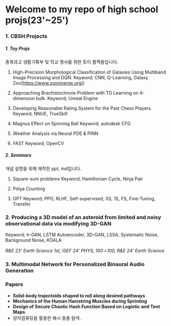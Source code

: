 # Welcome to my repo of high school projs(23'~25')
 ### 1. CBSH Projects
  ##### 1. Toy Projs
충북과고 생활기록부 및 학교 행사를 위한 토이 플젝들입니다.
1. High-Precision Morphological Classification of Galaxies Using Multiband Image Processing and DQN.
 Keyword; CNN, Q-Learning, Galaxy Zoo(https://www.zooniverse.org/)

2. Approaching Brachistochrone Problem with TD Learning on 4-dimension bulk.
   Keyword; Unreal Engine

3. Developing Reasonable Rating System for the Past Chess Players.
 Keyword; NNUE, TrueSkill

4. Magnus Effect on Spinning Ball
   Keyword; autodesk CFD

5. Weather Analysis via Neural PDE & PINN

6. FAST
 Keyword; OpenCV

  ##### 2. Seminars
개념 설명을 위해 제작한 ppt, md입니다.
1. Square-sum problems
 Keyword; Hamiltonian Cycle, Ninja Pair

2. Pólya Counting

3. GPT
 Keyword; PPO, RLHF, Self-supervised, 0S, 1S, FS, Fine-Tuning, Transfer

 ### 2. Producing a 3D model of an asteroid from limited and noisy observational data via modifying 3D-GAN
 Keyword; $\pi$-GAN, LSTM Autoencoder, 3D-GAN, LSSA, Systematic Noise, Background Noise, KOALA

 *R&E 23' Earth Science 1st, ISEF 24' PHYS, 100ㅅ100, R&E 24' Earth Science*

 ### 3. Multimodal Network for Personalized Binaural Audio Generation


### Papers
- **Solid-body trajectoids shaped to roll along desired pathways**
- **Mechanics of the Human Hamstring Muscles during Sprinting**
- **Design of Secure Chaotic Hash Function Based on Logistic and Tent Maps**
- 양자컴퓨팅을 활용한 해시 충돌 탐색.
